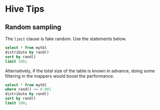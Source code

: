 # Hive Tips


## Random sampling 

The `limit` clause is fake random. Use the statements below.

```sql
select * from mytbl
distribute by rand()
sort by rand()
limit 100;
```


Alternatively, if the total size of the table is known in advance, doing some filtering in the mappers would boost the performance.

```sql
select * from mytbl
where rand() <= 0.001
distribute by rand()
sort by rand()
limit 100;
```
